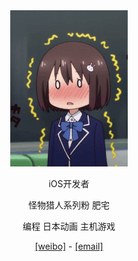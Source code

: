<div align="center">
<img src="https://raw.githubusercontent.com/kayanouriko/kayanouriko/main/header.gif" height="250px" />
<br>

iOS开发者

怪物猎人系列粉 肥宅

编程 日本动画 主机游戏

[[weibo]](https://weibo.com/kayanouriko) - [[email]](mailto:qinjiang104@163.com)

</div>
